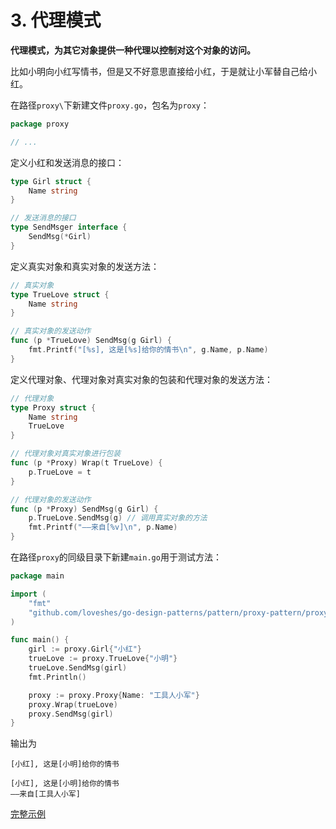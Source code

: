 # 3. 代理模式

 **代理模式，为其它对象提供一种代理以控制对这个对象的访问。**

比如小明向小红写情书，但是又不好意思直接给小红，于是就让小军替自己给小红。

在路径`proxy\`下新建文件`proxy.go`，包名为`proxy`：

```go
package proxy

// ...
```

定义小红和发送消息的接口：

```go
type Girl struct {
	Name string
}

// 发送消息的接口
type SendMsger interface {
	SendMsg(*Girl)
}
```

定义真实对象和真实对象的发送方法：

```go
// 真实对象
type TrueLove struct {
	Name string
}

// 真实对象的发送动作
func (p *TrueLove) SendMsg(g Girl) {
	fmt.Printf("[%s], 这是[%s]给你的情书\n", g.Name, p.Name)
}
```

定义代理对象、代理对象对真实对象的包装和代理对象的发送方法：

```go
// 代理对象
type Proxy struct {
	Name string
	TrueLove
}

// 代理对象对真实对象进行包装
func (p *Proxy) Wrap(t TrueLove) {
	p.TrueLove = t
}

// 代理对象的发送动作
func (p *Proxy) SendMsg(g Girl) {
	p.TrueLove.SendMsg(g) // 调用真实对象的方法
	fmt.Printf("——来自[%v]\n", p.Name)
}
```

在路径`proxy`的同级目录下新建`main.go`用于测试方法：

```go
package main

import (
	"fmt"
	"github.com/loveshes/go-design-patterns/pattern/proxy-pattern/proxy"
)

func main() {
	girl := proxy.Girl{"小红"}
	trueLove := proxy.TrueLove{"小明"}
	trueLove.SendMsg(girl)
	fmt.Println()

	proxy := proxy.Proxy{Name: "工具人小军"}
	proxy.Wrap(trueLove)
	proxy.SendMsg(girl)
}
```

输出为

```
[小红], 这是[小明]给你的情书

[小红], 这是[小明]给你的情书
——来自[工具人小军]
```

[完整示例](proxy/proxy.go)


